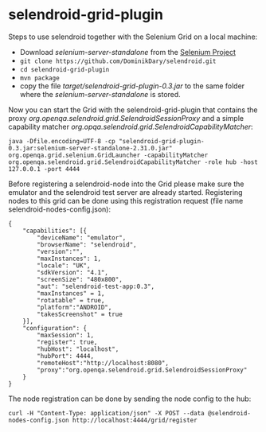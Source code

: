 selendroid-grid-plugin
======================

Steps to use selendroid together with the Selenium Grid on a local machine:

* Download *selenium-server-standalone* from the [Selenium Project](http://code.google.com/p/selenium/downloads/)
* ```git clone https://github.com/DominikDary/selendroid.git ```
* ```cd selendroid-grid-plugin ```
* ``` mvn package ```
* copy the file *target/selendroid-grid-plugin-0.3.jar* to the same folder where the *selenium-server-standalone* is stored.

Now you can start the Grid with the selendroid-grid-plugin that contains the proxy *org.openqa.selendroid.grid.SelendroidSessionProxy* and a simple capability matcher *org.opqa.selendroid.grid.SelendroidCapabilityMatcher*:

```
java -Dfile.encoding=UTF-8 -cp "selendroid-grid-plugin-0.3.jar:selenium-server-standalone-2.31.0.jar" org.openqa.grid.selenium.GridLauncher -capabilityMatcher org.openqa.selendroid.grid.SelendroidCapabilityMatcher -role hub -host 127.0.0.1 -port 4444
```

Before registering a selendroid-node into the Grid please make sure the emulator and the selendroid test server are already started.
Registering nodes to this grid can be done using this registration request (file name selendroid-nodes-config.json):

```
{
	"capabilities": [{
		"deviceName": "emulator",
		"browserName": "selendroid",
		"version":"",
		"maxInstances": 1,
		"locale": "UK",
		"sdkVersion": "4.1",
		"screenSize": "480x800",
		"aut": "selendroid-test-app:0.3",
		"maxInstances" = 1,
		"rotatable" = true,
		"platform":"ANDROID",
		"takesScreenshot" = true
	}],
	"configuration": {
        "maxSession": 1,
        "register": true,
        "hubHost": "localhost",
        "hubPort": 4444,
        "remoteHost":"http://localhost:8080",
        "proxy":"org.openqa.selendroid.grid.SelendroidSessionProxy"
	}
}
```

The node registration can be done by sending the node config to the hub:

```
curl -H "Content-Type: application/json" -X POST --data @selendroid-nodes-config.json http://localhost:4444/grid/register
  
```
